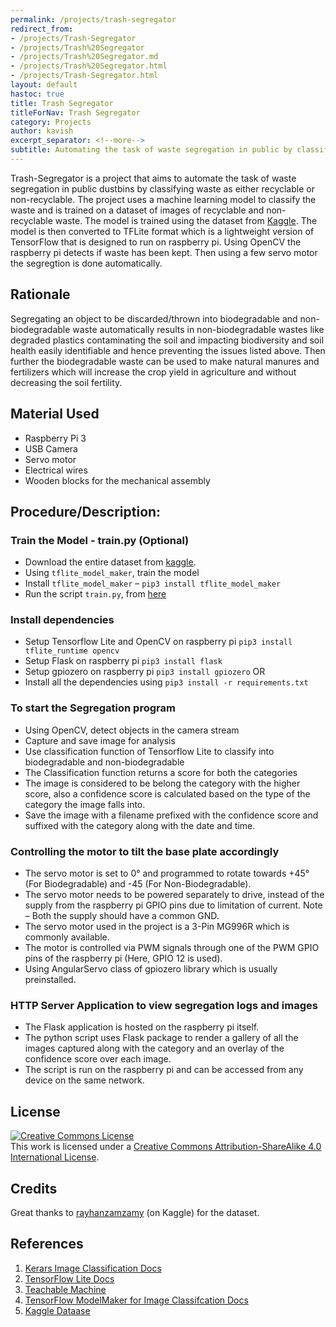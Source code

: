 ```yaml
---
permalink: /projects/trash-segregator
redirect_from: 
- /projects/Trash-Segregator
- /projects/Trash%20Segregator
- /projects/Trash%20Segregator.md
- /projects/Trash%20Segregator.html
- /projects/Trash-Segregator.html
layout: default
hastoc: true
title: Trash Segregator
titleForNav: Trash Segregator
category: Projects
author: kavish
excerpt_separator: <!--more-->
subtitle: Automating the task of waste segregation in public by classifying waste as either biodegradable or non-biodegradable.
---
```


Trash-Segregator is a project that aims to automate the task of waste segregation in public dustbins by classifying waste as either recyclable or non-recyclable. The project uses a machine learning model to classify the waste and is trained on a dataset of images of recyclable and non-recyclable waste. The model is trained using the dataset from [Kaggle](https://www.kaggle.com/datasets/rayhanzamzamy/non-and-biodegradable-waste-dataset). The model is then converted to TFLite format which is a lightweight version of TensorFlow that is designed to run on raspberry pi. Using OpenCV the raspberry pi detects if waste has been kept. 
Then using a few servo motor the segregtion is done automatically.

<!--more-->

<!--title_break-->

## Rationale

Segregating an object to be discarded/thrown into biodegradable and non-biodegradable waste automatically results in non-biodegradable wastes like degraded plastics contaminating the soil and impacting biodiversity and soil health easily identifiable and hence preventing the issues listed above. Then further the biodegradable waste can be used to make natural manures and fertilizers which will increase the crop yield in agriculture and without decreasing the soil fertility.
<!--title_break-->
## Material Used
- Raspberry Pi 3
- USB Camera
- Servo motor
- Electrical wires
- Wooden blocks for the mechanical assembly

<!--title_break-->

## Procedure/Description:
### Train the Model - train.py (Optional)
- Download the entire dataset from [kaggle](https://www.kaggle.com/datasets/rayhanzamzamy/non-and-biodegradable-waste-dataset).
- Using `tflite_model_maker`, train the model
- Install `tflite_model_maker` – `pip3 install tflite_model_maker`
- Run the script `train.py`, from [here](https://www.tensorflow.org/lite/models/modify/model_maker/image_classification)

### Install dependencies
- Setup Tensorflow Lite and OpenCV on raspberry pi `pip3 install tflite_runtime opencv`
- Setup Flask on raspberry pi `pip3 install flask`
- Setup gpiozero on raspberry pi `pip3 install gpiozero`
OR
- Install all the dependencies using `pip3 install -r requirements.txt`

### To start the Segregation program
- Using OpenCV, detect objects in the camera stream
- Capture and save image for analysis
- Use classification function of Tensorflow Lite to classify into biodegradable and non-biodegradable
- The Classification function returns a score for both the categories
- The image is considered to be belong the category with the higher score, also a confidence score is calculated based on the type of the category the image falls into.
- Save the image with a filename prefixed with the confidence score and suffixed with the category along with the date and time.

### Controlling the motor to tilt the base plate accordingly
- The servo motor is set to 0° and programmed to rotate towards +45° (For Biodegradable) and -45 (For Non-Biodegradable).
- The servo motor needs to be powered separately to drive, instead of the supply from the raspberry pi GPIO pins due to limitation of current. Note – Both the supply should have a common GND.
- The servo motor used in the project is a 3-Pin MG996R which is commonly available.
- The motor is controlled via PWM signals through one of the PWM GPIO pins of the raspberry pi (Here, GPIO 12 is used).
- Using AngularServo class of gpiozero library which is usually preinstalled.

### HTTP Server Application to view segregation logs and images
- The Flask application is hosted on the raspberry pi itself.
- The python script uses Flask package to render a gallery of all the images captured along with the category and an overlay of the confidence score over each image.
- The script is run on the raspberry pi and can be accessed from any device on the same network.

<!--title_break-->

## License

<a rel="license" href="http://creativecommons.org/licenses/by-sa/4.0/"><img alt="Creative Commons License" style="border-width:0" src="https://i.creativecommons.org/l/by-sa/4.0/88x31.png" /></a><br />This work is licensed under a <a rel="license" href="http://creativecommons.org/licenses/by-sa/4.0/">Creative Commons Attribution-ShareAlike 4.0 International License</a>.

<!--title_break-->

## Credits

Great thanks to [rayhanzamzamy](https://www.kaggle.com/datasets/rayhanzamzamy/non-and-biodegradable-waste-dataset) (on Kaggle) for the dataset.

<!--title_break-->

## References
1.	[Kerars Image Classification Docs](https://keras.io/examples/vision/image_classification_from_scratch/)
2.	[TensorFlow Lite Docs](https://www.tensorflow.org/lite/)
3.	[Teachable Machine](https://teachablemachine.withgoogle.com/)
4.	[TensorFlow ModelMaker for Image Classifcation Docs](https://www.tensorflow.org/lite/models/modify/model_maker/image_classificaton)
5.	[Kaggle Dataase](https://www.kaggle.com/datasets/rayhanzamzamy/non-and-biodegradable-waste-dataset)